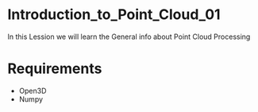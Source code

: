 # Introduction_to_Point_Cloud_01

In this Lession we will learn the General info about Point Cloud Processing 

# Requirements 
* Open3D
* Numpy
